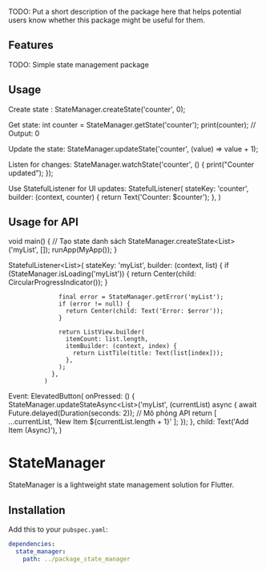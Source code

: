 <!--
This README describes the package. If you publish this package to pub.dev,
this README's contents appear on the landing page for your package.

For information about how to write a good package README, see the guide for
[writing package pages](https://dart.dev/guides/libraries/writing-package-pages).

For general information about developing packages, see the Dart guide for
[creating packages](https://dart.dev/guides/libraries/create-library-packages)
and the Flutter guide for
[developing packages and plugins](https://flutter.dev/developing-packages).
-->

TODO: Put a short description of the package here that helps potential users
know whether this package might be useful for them.

## Features

TODO: Simple state management package

## Usage

Create state : 
StateManager.createState<int>('counter', 0);

Get state:
int counter = StateManager.getState<int>('counter');
print(counter); // Output: 0

Update the state:
StateManager.updateState<int>('counter', (value) => value + 1);

Listen for changes:
StateManager.watchState<int>('counter', () {
  print("Counter updated");
});

Use StatefulListener for UI updates:
StatefulListener<int>(
  stateKey: 'counter',
  builder: (context, counter) {
    return Text('Counter: $counter');
  },
)
## Usage for API

void main() {
  // Tạo state danh sách
  StateManager.createState<List<String>>('myList', []);
  runApp(MyApp());
}

StatefulListener<List<String>>(
                stateKey: 'myList',
                builder: (context, list) {
                  if (StateManager.isLoading('myList')) {
                    return Center(child: CircularProgressIndicator());
                  }

                  final error = StateManager.getError('myList');
                  if (error != null) {
                    return Center(child: Text('Error: $error'));
                  }

                  return ListView.builder(
                    itemCount: list.length,
                    itemBuilder: (context, index) {
                      return ListTile(title: Text(list[index]));
                    },
                  );
                },
              )

Event:
ElevatedButton(
                onPressed: () {
                  StateManager.updateStateAsync<List<String>>('myList',
                      (currentList) async {
                    await Future.delayed(Duration(seconds: 2)); // Mô phỏng API
                    return [
                      ...currentList,
                      'New Item ${currentList.length + 1}'
                    ];
                  });
                },
                child: Text('Add Item (Async)'),
              )

# StateManager

StateManager is a lightweight state management solution for Flutter.

## Installation
Add this to your `pubspec.yaml`:

```yaml
dependencies:
  state_manager:
    path: ../package_state_manager
